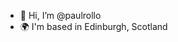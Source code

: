 - 👋 Hi, I’m @paulrollo
- 🌍 I'm based in Edinburgh, Scotland

<!---
paulrollo/paulrollo is a ✨ special ✨ repository because its `README.md` (this file) appears on your GitHub profile.
You can click the Preview link to take a look at your changes.
--->
